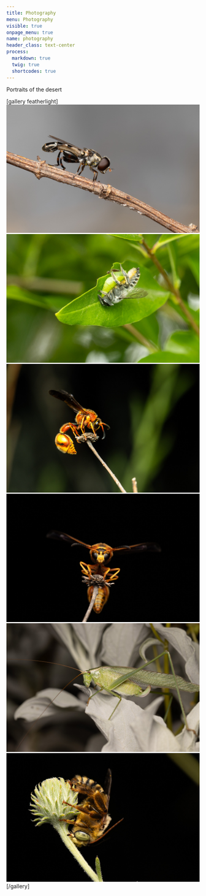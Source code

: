 ```yaml
---
title: Photography
menu: Photography
visible: true
onpage_menu: true
name: photography
header_class: text-center
process:
  markdown: true
  twig: true
  shortcodes: true
---
```


Portraits of the desert

[gallery featherlight]
![Tempe Enhanced 2023](../../media-library/20230416-Tempe_House-Overson_Steger-B8879-Enhanced-NR.jpg)
![Tempe House 1](../../media-library/20230510-Tempe_House-Overson_Steger-B9751.jpg)
![Tempe House 2](../../media-library/20230518-Tempe_House-Overson_Steger-B9859.jpg)
![Tempe House 3](../../media-library/20230518-Tempe_House-Overson_Steger-B9892.jpg)
![Tempe House IMG](../../media-library/20230604-Tempe_House-Overson_Steger-B-IMG_0675.jpg)
![Tempe House 4](../../media-library/20230604-Tempe_House-Overson_Steger-B0542.jpg)
[/gallery]